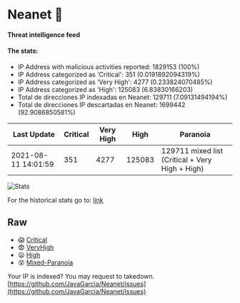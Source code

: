 # Neanet :hocho:
#### Threat intelligence feed
#### The stats:

- IP Address with malicious activities reported: 1829153 (100%)
- IP Address categorized as 'Critical':  351 (0.0191892094319%)
- IP Address categorized as 'Very High':  4277 (0.233824070485%)
- IP Address categorized as 'High':  125083 (6.83830166203)
- Total de direcciones IP indexadas en Neanet:  129711 (7.09131494194%)
- Total de direcciones IP descartadas en Neanet:  1699442 (92.9086850581%)

| Last Update | Critical | Very High | High | Paranoia |
| --- | --- | --- | --- | --- |
| 2021-08-11 14:01:59 | 351 | 4277 | 125083 | 129711 mixed list (Critical + Very High + High)|

![Stats](https://docs.google.com/spreadsheets/d/e/2PACX-1vSnaNMIXVabIpDJjufMlzH7poXnshF3mgd8Is1g9ytUEzVsP5my4Trn8f-xkoLLQ38xpL3HtmUexLo6/pubchart?oid=501124687&format=image)

For the historical stats go to: [link](/stats.csv)
## Raw
- :scream: [Critical](https://raw.githubusercontent.com/JavaGarcia/Neanet/master/blacklists/neanet_critical.txt)
- :fearful: [VeryHigh](https://raw.githubusercontent.com/JavaGarcia/Neanet/master/blacklists/neanet_veryHigh.txtt)
- :frowning: [High](https://raw.githubusercontent.com/JavaGarcia/Neanet/master/blacklists/neanet_high.txt)
- :dizzy_face: [Mixed-Paranoia](https://raw.githubusercontent.com/JavaGarcia/Neanet/master/blacklists/neanet_all.txt)


Your IP is indexed? You may request to takedown. [https://github.com/JavaGarcia/Neanet/issues](https://github.com/JavaGarcia/Neanet/issues)















































































































































































































































































































































































































































































































































































































































































































































































































































































































































































































































































































































































































































































































































































































































































































































































































































































































































































































































































































































































































































































































































































































































































































































































































































































































































































































































































































































































































































































































































































































































































































































































































































































































































































































































































































































































































































































































































































































































































































































































































































































































































































































































































































































































































































































































































































































































































































































































































































































































































































































































































































































































































































































































































































































































































































































































































































































































































































































































































































































































































































































































































































































































































































































































































































































































































































































































































































































































































































































































































































































































































































































































































































































































































































































































































































































































































































































































































































































































































































































































































































































































































































































































































































